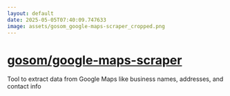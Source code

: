 ```yaml
---
layout: default
date: 2025-05-05T07:40:09.747633
image: assets/gosom_google-maps-scraper_cropped.png
---
```


# [gosom/google-maps-scraper](https://github.com/gosom/google-maps-scraper)

Tool to extract data from Google Maps like business names, addresses, and contact info
